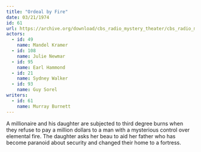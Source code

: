 ```yaml
---
title: "Ordeal by Fire"
date: 03/21/1974
id: 61
url: https://archive.org/download/cbs_radio_mystery_theater/cbs_radio_mystery_theater-0051-0100.zip/cbs_radio_mystery_theater-0051-0100%2Fcbsrmt_0061_ordeal_by_fire.mp3
actors:  
  - id: 49
    name: Mandel Kramer  
  - id: 108
    name: Julie Newmar  
  - id: 95
    name: Earl Hammond  
  - id: 21
    name: Sydney Walker  
  - id: 93
    name: Guy Sorel
writers:  
  - id: 61
    name: Murray Burnett
---
```

A millionaire and his daughter are subjected to third degree burns when they refuse to pay a million dollars to a man with a mysterious control over elemental fire. The daughter asks her beau to aid her father who has become paranoid about security and changed their home to a fortress.